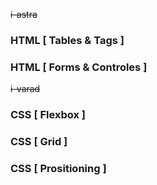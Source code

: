 ~~i-astra~~
### HTML [ Tables & Tags ]
### HTML [ Forms & Controles ]

~~i-varad~~
### CSS [ Flexbox ]
### CSS [ Grid ]
### CSS [ Prositioning ]

